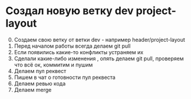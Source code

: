 # Создал новую ветку dev project-layout

0. Создаем свою ветку от ветки dev - например header/project-layout
1. Перед началом работы всегда делаем git pull
2. Если появились какие-то конфликты устраняем их
3. Сделали какие-либо изменения , опять делаем git pull, проверяем что всё ок, коммитим и пушим
4. Делаем пул реквест
5. Пишем в чат о готовности пул реквеста
6. Делаем ревью кода
7. Делаем merge
